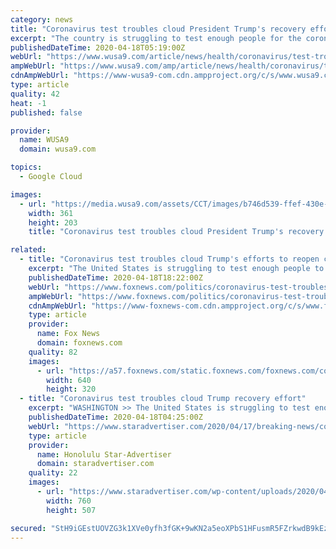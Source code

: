 ```yaml
---
category: news
title: "Coronavirus test troubles cloud President Trump's recovery effort"
excerpt: "The country is struggling to test enough people for the coronavirus so officials can track and control the spread of the disease."
publishedDateTime: 2020-04-18T05:19:00Z
webUrl: "https://www.wusa9.com/article/news/health/coronavirus/test-troubles-cloud-president-trumps-recovery-effort/507-739e703d-61fa-4ff2-9dd5-e8d32bbe4e48"
ampWebUrl: "https://www.wusa9.com/amp/article/news/health/coronavirus/test-troubles-cloud-president-trumps-recovery-effort/507-739e703d-61fa-4ff2-9dd5-e8d32bbe4e48"
cdnAmpWebUrl: "https://www-wusa9-com.cdn.ampproject.org/c/s/www.wusa9.com/amp/article/news/health/coronavirus/test-troubles-cloud-president-trumps-recovery-effort/507-739e703d-61fa-4ff2-9dd5-e8d32bbe4e48"
type: article
quality: 42
heat: -1
published: false

provider:
  name: WUSA9
  domain: wusa9.com

topics:
  - Google Cloud

images:
  - url: "https://media.wusa9.com/assets/CCT/images/b746d539-ffef-430e-befa-ee0c4ddd72cc/b746d539-ffef-430e-befa-ee0c4ddd72cc_360x203.jpg"
    width: 361
    height: 203
    title: "Coronavirus test troubles cloud President Trump's recovery effort"

related:
  - title: "Coronavirus test troubles cloud Trump's efforts to reopen country"
    excerpt: "The United States is struggling to test enough people to track and control the spread of the novel coronavirus, a crucial first step to reopening parts of the economy, which President Donald Trump is pushing to do by May 1."
    publishedDateTime: 2020-04-18T18:22:00Z
    webUrl: "https://www.foxnews.com/politics/coronavirus-test-troubles-trump-reopen-country-phase-1"
    ampWebUrl: "https://www.foxnews.com/politics/coronavirus-test-troubles-trump-reopen-country-phase-1.amp"
    cdnAmpWebUrl: "https://www-foxnews-com.cdn.ampproject.org/c/s/www.foxnews.com/politics/coronavirus-test-troubles-trump-reopen-country-phase-1.amp"
    type: article
    provider:
      name: Fox News
      domain: foxnews.com
    quality: 82
    images:
      - url: "https://a57.foxnews.com/static.foxnews.com/foxnews.com/content/uploads/2020/04/640/320/AP20108812937625.jpg?ve=1&tl=1"
        width: 640
        height: 320
  - title: "Coronavirus test troubles cloud Trump recovery effort"
    excerpt: "WASHINGTON >> The United States is struggling to test enough people to track and control the spread of the novel coronavirus, a crucial first step to reopening parts of the economy, which President Donald Trump is pushing to do by May 1."
    publishedDateTime: 2020-04-18T04:25:00Z
    webUrl: "https://www.staradvertiser.com/2020/04/17/breaking-news/coronavirus-test-troubles-cloud-trump-recovery-effort/"
    type: article
    provider:
      name: Honolulu Star-Advertiser
      domain: staradvertiser.com
    quality: 22
    images:
      - url: "https://www.staradvertiser.com/wp-content/uploads/2020/04/web1_9884507-5d1b624bcc644f8284a48d24f85681fe.jpg"
        width: 760
        height: 507

secured: "StH9iGEstUOVZG3k1XVe0yfh3fGK+9wKN2a5eoXPbS1HFusmR5FZrkwdB9kEzVWGcSM6e/YGrmPaRbYUDMFT9aH0KtGfAJCDhykNZDm0Rb9aDslknZKNHq1v00G+K2EgChfuwZUkhmk0w17YdDZmokZ1Z+Gcy/09kpVLgN3MSDP1S529us6VSE5Ot9Y8yK7vdbjkBXaSOwn2WAFQ6RIKTttKC+KmJya6e4eVhXRmzp4oaUGE0fU9lsorFvo//DsT3u6ndQVJwdTfR78Kl0Th/3fRnyXFNU07vhADDI8YiZ+P6VlaAh6ePSPgGbl4UUXCOkZv6bShtvLH+GZ/fjMdNV5EHcB9xs2xOAmKz8vbbo1ilepdjBb0Q+QGAdygkjp2j2NZnUlhtWLXdR0KI5mx3oyuDZJqbaOSeGIxjuUKSl7AU75R0TCEEt2e3yseTv0V6j8OOKBMP00la92VpOlwdQ37ZcWykcSu2LVzZUa5TrQ=;dqKkAjp8lVVj/yjdLvWwmQ=="
---
```


